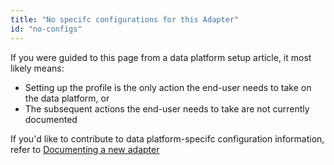 ```yaml
---
title: "No specifc configurations for this Adapter"
id: "no-configs"
---
```


If you were guided to this page from a data platform setup article, it most likely means:

- Setting up the profile is the only action the end-user needs to take on the data platform, or
- The subsequent actions the end-user needs to take are not currently documented

If you'd like to contribute to data platform-specifc configuration information, refer to [Documenting a new adapter](5-documenting-a-new-adapter)